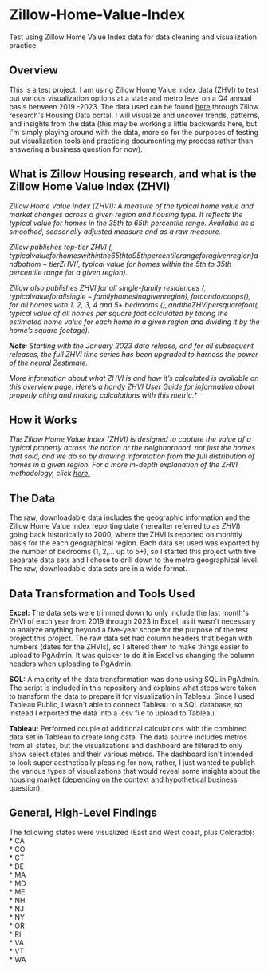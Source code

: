# Zillow-Home-Value-Index
Test using Zillow Home Value Index data for data cleaning and visualization practice

## Overview

This is a test project. I am using Zillow Home Value Index data (ZHVI) to test out various visualization options at a state and metro level on a Q4 annual basis between 2019 -2023. The data used can be found [here](https://www.zillow.com/research/data/) through Zillow research's Housing Data portal. I will visualize and uncover trends, patterns, and insights from the data (this may be working a little backwards here, but I'm simply playing around with the data, more so for the purposes of testing out visualization tools and practicing documenting my process rather than answering a business question for now).


## What is Zillow Housing research, and what is the Zillow Home Value Index (ZHVI)

*Zillow Home Value Index (ZHVI): A measure of the typical home value and market changes across a given region and housing type. It reflects the typical value for homes in the 35th to 65th percentile range. Available as a smoothed, seasonally adjusted measure and as a raw measure.*

*Zillow publishes top-tier ZHVI ($, typical value for homes within the 65th to 95th percentile range for a given region) and bottom-tier ZHVI ($, typical value for homes within the 5th to 35th percentile range for a given region).*

*Zillow also publishes ZHVI for all single-family residences ($, typical value for all single-family homes in a given region), for condo/coops ($), for all homes with 1, 2, 3, 4 and 5+ bedrooms ($), and the ZHVI per square foot ($, typical value of all homes per square foot calculated by taking the estimated home value for each home in a given region and dividing it by the home’s square footage).*

***Note**: Starting with the January 2023 data release, and for all subsequent releases, the full ZHVI time series has been upgraded to harness the power of the neural Zestimate.*

*More information about what ZHVI is and how it’s calculated is available on [this overview page](https://www.zillow.com/research/methodology-neural-zhvi-32128/). Here’s a handy [ZHVI User Guide](https://www.zillow.com/research/zhvi-user-guide/) for information about properly citing and making calculations with this metric.**

## How it Works

*The Zillow Home Value Index (ZHVI) is designed to capture the value of a typical property across the nation or the neighborhood, not just the homes that sold, and we do so by drawing information from the full distribution of homes in a given region. For a more in-depth explanation of the ZHVI methodology, click [here.](https://www.zillow.com/research/methodology-neural-zhvi-32128/)*

## The Data

The raw, downloadable data includes the geographic information and the Zillow Home Value Index reporting date (hereafter referred to as *ZHVI*) going back historically to 2000, where the ZHVI is reported on monhtly basis for the each geographical region. Each data set used was exported by the number of bedrooms (1, 2,... up to 5+), so I started this project with five separate data sets and I chose to drill down to the metro geographical level. The raw, downloadable data sets are in a wide format.

## Data Transformation and Tools Used

**Excel:** The data sets were trimmed down to only include the last month's ZHVI of each year from 2019 through 2023 in Excel, as it wasn't necessary to analyze anything beyond a five-year scope for the purpose of the test project this project. The raw data set had column headers that began with numbers (dates for the ZHVIs), so I altered them to make things easier to upload to PgAdmin. It was quicker to do it in Excel vs changing the column headers when uploading to PgAdmin.

**SQL:** A majority of the data transformation was done using SQL in PgAdmin. The script is included in this repository and explains what steps were taken to transform the data to prepare it for visualization in Tableau. Since I used Tableau Public, I wasn't able to connect Tableau to a SQL database, so instead I exported the data into a .csv file to upload to Tableau. 

**Tableau:** Performed couple of additional calculations with the combined data set in Tableau to create long data. The data source includes metros from all states, but the visualizations and dashboard are filtered to only show select states and their various metros. The dashboard isn't intended to look super aesthetically pleasing for now, rather, I just wanted to publish the various types of visualizations that would reveal some insights about the housing market (depending on the context and hypothetical business question).

## General, High-Level Findings

The following states were visualized (East and West coast, plus Colorado):  
\* CA  
\* CO  
\* CT  
\* DE  
\* MA  
\* MD  
\* ME  
\* NH  
\* NJ  
\* NY  
\* OR  
\* RI  
\* VA  
\* VT  
\* WA 
